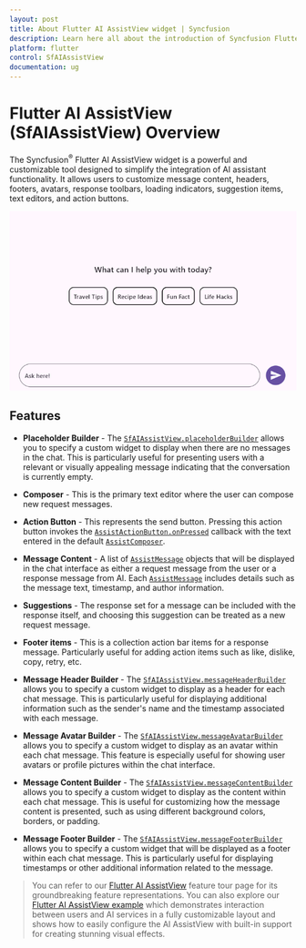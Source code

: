 ```yaml
---
layout: post
title: About Flutter AI AssistView widget | Syncfusion 
description: Learn here all about the introduction of Syncfusion Flutter AI AssistView (SfAIAssistView) widget, its features, and more.
platform: flutter
control: SfAIAssistView
documentation: ug
---
```


# Flutter AI AssistView (SfAIAssistView) Overview

The Syncfusion<sup>&reg;</sup> Flutter AI AssistView widget is a powerful and customizable tool designed to simplify the integration of AI assistant functionality. It allows users to customize message content, headers, footers, avatars, response toolbars, loading indicators, suggestion items, text editors, and action buttons.

![AI AssistView overview](images/overview/ai-assistview.gif)

## Features

* **Placeholder Builder** - The [`SfAIAssistView.placeholderBuilder`](https://pub.dev/documentation/syncfusion_flutter_chat/latest/assist_view/SfAIAssistView/placeholderBuilder.html) allows you to specify a custom widget to display when there are no messages in the chat. This is particularly useful for presenting users with a relevant or visually appealing message indicating that the conversation is currently empty.

* **Composer** - This is the primary text editor where the user can compose new request messages.

* **Action Button** - This represents the send button. Pressing this action button invokes the [`AssistActionButton.onPressed`](https://pub.dev/documentation/syncfusion_flutter_chat/latest/assist_view/AssistActionButton/onPressed.html) callback with the text entered in the default [`AssistComposer`](https://pub.dev/documentation/syncfusion_flutter_chat/latest/assist_view/AssistComposer-class.html).

* **Message Content** -  A list of [`AssistMessage`](https://pub.dev/documentation/syncfusion_flutter_chat/latest/assist_view/AssistMessage-class.html) objects that will be displayed in the chat interface as either a request message from the user or a response message from AI. Each [`AssistMessage`](https://pub.dev/documentation/syncfusion_flutter_chat/latest/assist_view/AssistMessage-class.html) includes details such as the message text, timestamp, and author information.

* **Suggestions** - The response set for a message can be included with the response itself, and choosing this suggestion can be treated as a new request message.

* **Footer items** - This is a collection action bar items for a response message. Particularly useful for adding action items such as like, dislike, copy, retry, etc.

* **Message Header Builder** - The [`SfAIAssistView.messageHeaderBuilder`](https://pub.dev/documentation/syncfusion_flutter_chat/latest/assist_view/SfAIAssistView/messageHeaderBuilder.html) allows you to specify a custom widget to display as a header for each chat message. This is particularly useful for displaying additional information such as the sender's name and the timestamp associated with each message.

* **Message Avatar Builder** - The [`SfAIAssistView.messageAvatarBuilder`](https://pub.dev/documentation/syncfusion_flutter_chat/latest/assist_view/SfAIAssistView/messageAvatarBuilder.html) allows you to specify a custom widget to display as an avatar within each chat message. This feature is especially useful for showing user avatars or profile pictures within the chat interface.

* **Message Content Builder** - The [`SfAIAssistView.messageContentBuilder`](https://pub.dev/documentation/syncfusion_flutter_chat/latest/assist_view/SfAIAssistView/messageContentBuilder.html) allows you to specify a custom widget to display as the content within each chat message. This is useful for customizing how the message content is presented, such as using different background colors, borders, or padding.

* **Message Footer Builder** - The [`SfAIAssistView.messageFooterBuilder`](https://pub.dev/documentation/syncfusion_flutter_chat/latest/assist_view/SfAIAssistView/messageFooterBuilder.html) allows you to specify a custom widget that will be displayed as a footer within each chat message. This is particularly useful for displaying timestamps or other additional information related to the message.

>You can refer to our [Flutter AI AssistView](https://www.syncfusion.com/flutter-widgets/flutter-aiassistview) feature tour page for its groundbreaking feature representations. You can also explore our [Flutter AI AssistView example](https://flutter.syncfusion.com/#/ai-assist-view/getting-started) which demonstrates interaction between users and AI services in a fully customizable layout and shows how to easily configure the AI AssistView with built-in support for creating stunning visual effects.